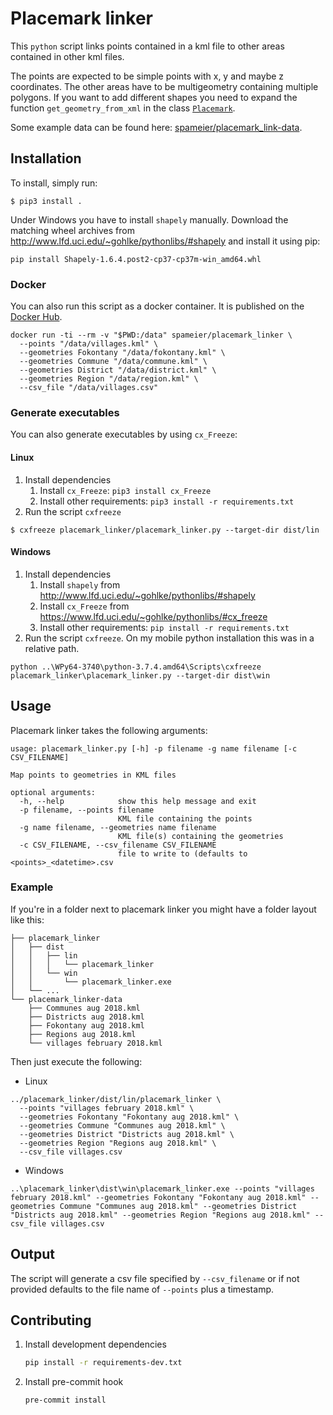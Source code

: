 # Placemark linker
This `python` script links points contained in a kml file to other areas contained in other kml files.

The points are expected to be simple points with x, y and maybe z coordinates. The other areas have to be multigeometry containing multiple polygons. If you want to add different shapes you need to expand the function `get_geometry_from_xml` in the class [`Placemark`](./placemark_linker/placemark.py).

Some example data can be found here: [spameier/placemark_link-data](https://github.com/spameier/placemark_linker-data).

## Installation

To install, simply run:
```shell
$ pip3 install .
```
Under Windows you have to install `shapely` manually. Download the matching wheel archives from http://www.lfd.uci.edu/~gohlke/pythonlibs/#shapely and install it using pip:
```shell
pip install Shapely-1.6.4.post2-cp37-cp37m-win_amd64.whl
```

### Docker
You can also run this script as a docker container. It is published on the [Docker Hub](https://hub.docker.com/r/spameier/placemark_linker).
```
docker run -ti --rm -v "$PWD:/data" spameier/placemark_linker \
  --points "/data/villages.kml" \
  --geometries Fokontany "/data/fokontany.kml" \
  --geometries Commune "/data/commune.kml" \
  --geometries District "/data/district.kml" \
  --geometries Region "/data/region.kml" \
  --csv_file "/data/villages.csv"
```

### Generate executables
You can also generate executables by using `cx_Freeze`:
#### Linux
1. Install dependencies
    1. Install `cx_Freeze`: `pip3 install cx_Freeze`
	2. Install other requirements: `pip3 install -r requirements.txt`
2. Run the script `cxfreeze`
```
$ cxfreeze placemark_linker/placemark_linker.py --target-dir dist/lin
```

#### Windows
1. Install dependencies
    1. Install `shapely` from http://www.lfd.uci.edu/~gohlke/pythonlibs/#shapely
	2. Install `cx_Freeze` from https://www.lfd.uci.edu/~gohlke/pythonlibs/#cx_freeze
	3. Install other requirements: `pip install -r requirements.txt`
2. Run the script `cxfreeze`. On my mobile python installation this was in a relative path.
```
python ..\WPy64-3740\python-3.7.4.amd64\Scripts\cxfreeze placemark_linker\placemark_linker.py --target-dir dist\win
```

## Usage
Placemark linker takes the following arguments:
```
usage: placemark_linker.py [-h] -p filename -g name filename [-c CSV_FILENAME]

Map points to geometries in KML files

optional arguments:
  -h, --help            show this help message and exit
  -p filename, --points filename
                        KML file containing the points
  -g name filename, --geometries name filename
                        KML file(s) containing the geometries
  -c CSV_FILENAME, --csv_filename CSV_FILENAME
                        file to write to (defaults to <points>_<datetime>.csv
```

### Example
If you're in a folder next to placemark linker you might have a folder layout like this:
```
├── placemark_linker
│   ├── dist
│   │   ├── lin
│   │   │   └── placemark_linker
│   │   └── win
│   │       └── placemark_linker.exe
│   └── ...
└── placemark_linker-data
    ├── Communes aug 2018.kml
    ├── Districts aug 2018.kml
    ├── Fokontany aug 2018.kml
    ├── Regions aug 2018.kml
    └── villages february 2018.kml
```
Then just execute the following:
- Linux
```
../placemark_linker/dist/lin/placemark_linker \
  --points "villages february 2018.kml" \
  --geometries Fokontany "Fokontany aug 2018.kml" \
  --geometries Commune "Communes aug 2018.kml" \
  --geometries District "Districts aug 2018.kml" \
  --geometries Region "Regions aug 2018.kml" \
  --csv_file villages.csv
```
- Windows
```
..\placemark_linker\dist\win\placemark_linker.exe --points "villages february 2018.kml" --geometries Fokontany "Fokontany aug 2018.kml" --geometries Commune "Communes aug 2018.kml" --geometries District "Districts aug 2018.kml" --geometries Region "Regions aug 2018.kml" --csv_file villages.csv
```

## Output
The script will generate a csv file specified by `--csv_filename` or if not provided defaults to the file name of `--points` plus a timestamp.

## Contributing
1. Install development dependencies
   ```bash
   pip install -r requirements-dev.txt
   ```
2. Install pre-commit hook
   ```bash
   pre-commit install
   ```
